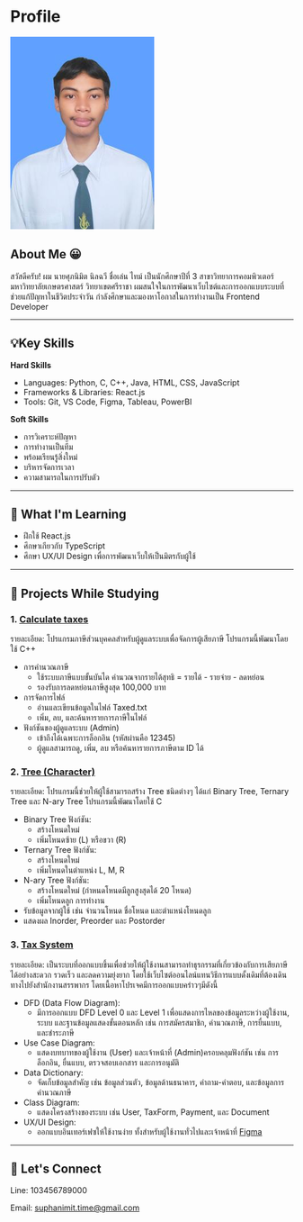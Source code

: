 # Profile
![img_me](img/ThisMe.jpg)


## About Me 😀
สวัสดีครับ!
ผม นายศุภนิมิต นิลฉวี ชื่อเล่น ไทม์ เป็นนักศึกษาปีที่ 3 สาขาวิทยาการคอมพิวเตอร์ มหาวิทยาลัยเกษตรศาสตร์ วิทยาเขตศรีราชา
ผมสนใจในการพัฒนาเว็บไซต์และการออกแบบระบบที่ช่วยแก้ปัญหาในชีวิตประจำวัน กำลังศึกษาและมองหาโอกาสในการทำงานเป็น Frontend Developer

_________________________________________________________________
## 💡Key Skills
**Hard Skills**
- Languages: Python, C, C++, Java, HTML, CSS, JavaScript
- Frameworks & Libraries: React.js
- Tools: Git, VS Code, Figma, Tableau, PowerBI
  
**Soft Skills**
- การวิเคราะห์ปัญหา
- การทำงานเป็นทีม
- พร้อมเรียนรู้สิ่งใหม่
- บริหารจัดการเวลา
- ความสามารถในการปรับตัว

_________________________________________________________________
## 🌱 What I'm Learning
- ฝึกใช้ React.js 
- ศึกษาเกียวกับ TypeScript
- ศึกษา UX/UI Design เพื่อการพัฒนาเว็บให้เป็นมิตรกับผู้ใช้

_________________________________________________________________
## 📂 Projects While Studying
### 1. [Calculate taxes](https://onlinegdb.com/6bRlgFcal)
รายละเอียด: โปรแกรมภาษีส่วนบุคคลสำหรับผู้ดูแลระบบเพื่อจัดการผู้เสียภาษี โปรแกรมนี้พัฒนาโดยใช้ C++
- การคำนวณภาษี
  - ใช้ระบบภาษีแบบขั้นบันได คำนวณจากรายได้สุทธิ = รายได้ - รายจ่าย - ลดหย่อน
  - รองรับการลดหย่อนภาษีสูงสุด 100,000 บาท
- การจัดการไฟล์
  - อ่านและเขียนข้อมูลในไฟล์ Taxed.txt
  - เพิ่ม, ลบ, และค้นหารายการภาษีในไฟล์
- ฟังก์ชันของผู้ดูแลระบบ (Admin)
  - เข้าถึงได้เฉพาะการล็อกอิน (รหัสผ่านคือ 12345)
  - ผู้ดูแลสามารถดู, เพิ่ม, ลบ หรือค้นหารายการภาษีตาม ID ได้

### 2. [Tree (Character)](https://onlinegdb.com/6bfahBgCa)
รายละเอียด: โปรแกรมนี้ช่วยให้ผู้ใช้สามารถสร้าง Tree ชนิดต่างๆ ได้แก่ Binary Tree, Ternary Tree และ N-ary Tree โปรแกรมนี้พัฒนาโดยใช้ C
- Binary Tree
  ฟังก์ชัน:
  - สร้างโหนดใหม่
  - เพิ่มโหนดซ้าย (L) หรือขวา (R)
- Ternary Tree
  ฟังก์ชัน:
  - สร้างโหนดใหม่
  - เพิ่มโหนดในตำแหน่ง L, M, R
- N-ary Tree
  ฟังก์ชัน:
  - สร้างโหนดใหม่ (กำหนดโหนดมีลูกสูงสุดได้ 20 โหนด)
  - เพิ่มโหนดลูก
การทำงาน
- รับข้อมูลจากผู้ใช้ เช่น จำนวนโหนด ชื่อโหนด และตำแหน่งโหนดลูก
- แสดงผล Inorder, Preorder และ Postorder

### 3. [Tax System](https://drive.google.com/file/d/1VYVDTkMCrS4Lsqxy6spAqlrpqFgRIMxk/view?usp=sharing)
รายละเอียด: เป็นระบบที่ออกแบบขึ้นเพื่อช่วยให้ผู้ใช้งานสามารถทำธุรกรรมที่เกี่ยวข้องกับการเสียภาษีได้อย่างสะดวก รวดเร็ว และลดความยุ่งยาก โดยใช้เว็บไซต์ออนไลน์แทนวิธีการแบบดั้งเดิมที่ต้องเดินทางไปยังสำนักงานสรรพากร โดยเนื้อหาโปรเจคมีการออกแบบคร่าวๆมีดังนี้
- DFD (Data Flow Diagram):
  - มีการออกแบบ DFD Level 0 และ Level 1 เพื่อแสดงการไหลของข้อมูลระหว่างผู้ใช้งาน, ระบบ และฐานข้อมูลแสดงขั้นตอนหลัก เช่น การสมัครสมาชิก, คำนวณภาษี, การยื่นแบบ, และชำระภาษี
- Use Case Diagram:
  - แสดงบทบาทของผู้ใช้งาน (User) และเจ้าหน้าที่ (Admin)ครอบคลุมฟังก์ชัน เช่น การล็อกอิน, ยื่นแบบ, ตรวจสอบเอกสาร และการอนุมัติ
- Data Dictionary:
  - จัดเก็บข้อมูลสำคัญ เช่น ข้อมูลส่วนตัว, ข้อมูลด้านธนาคาร, คำถาม-คำตอบ, และข้อมูลการคำนวณภาษี
- Class Diagram:
  - แสดงโครงสร้างของระบบ เช่น User, TaxForm, Payment, และ Document
- UX/UI Design:
  - ออกแบบอินเทอร์เฟซให้ใช้งานง่าย ทั้งสำหรับผู้ใช้งานทั่วไปและเจ้าหน้าที่
  [Figma](https://shorturl.asia/OUbDi)

_________________________________________________________________
## 🤝 Let's Connect
Line: 103456789000

Email: suphanimit.time@gmail.com
